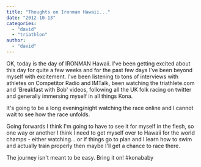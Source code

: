 ```yaml
---
title: "Thoughts on Ironman Hawaii..."
date: "2012-10-13"
categories: 
  - "david"
  - "triathlon"
author: 
  - "david"
---
```


OK, today is the day of IRONMAN Hawaii. I've been getting excited about this day for quite a few weeks and for the past few days I've been beyond myself with excitement. I've been listening to tons of interviews with athletes on Competitor Radio and IMTalk, been watching the triathlete.com and 'Breakfast with Bob' videos, following all the UK folk racing on twitter and generally immersing myself in all things Kona.

It's going to be a long evening/night watching the race online and I cannot wait to see how the race unfolds.

Going forwards I think I'm going to have to see it for myself in the flesh, so one way or another I think I need to get myself over to Hawaii for the world champs - either watching... or if things go to plan and I learn how to swim and actually train properly then maybe I'll get a chance to race there.

The journey isn't meant to be easy. Bring it on! #konababy
